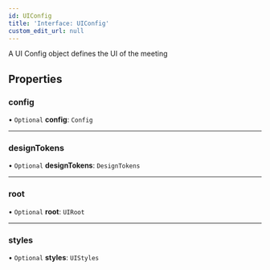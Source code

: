 ```yaml
---
id: UIConfig
title: 'Interface: UIConfig'
custom_edit_url: null
---
```


A UI Config object defines the UI of the meeting

## Properties

### config

• `Optional` **config**: `Config`

___

### designTokens

• `Optional` **designTokens**: `DesignTokens`

___

### root

• `Optional` **root**: `UIRoot`

___

### styles

• `Optional` **styles**: `UIStyles`


<head>
	<title>React Native UI Kit Interface: UIConfig</title>
	<meta name="description" content="Harness the power of Ospi's React Native UIConfig Interface to customize and tailor the user interface of your React Native application."/>
</head>
